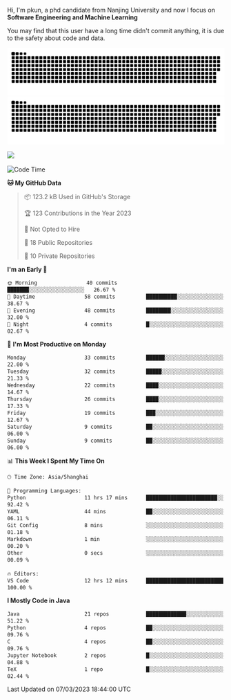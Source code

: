 Hi, I'm pkun, a phd candidate from Nanjing University and now I focus on **Software Engineering and Machine Learning**

You may find that this user have a long time didn't commit anything, it is due to the safety about code and data.

![GitHub Snake Light](https://github.com/pppppkun/pppppkun/blob/output/github-snake.svg#gh-light-mode-only)
![GitHub Snake dark](https://github.com/pppppkun/pppppkun/blob/output/github-snake-dark.svg#gh-dark-mode-only)

![](https://komarev.com/ghpvc/?username=pppppkun)
<!--START_SECTION:waka-->
![Code Time](http://img.shields.io/badge/Code%20Time-1%2C613%20hrs%2018%20mins-blue)

**🐱 My GitHub Data** 

> 📦 123.2 kB Used in GitHub's Storage 
 > 
> 🏆 123 Contributions in the Year 2023
 > 
> 🚫 Not Opted to Hire
 > 
> 📜 18 Public Repositories 
 > 
> 🔑 10 Private Repositories 
 > 
**I'm an Early 🐤** 

```text
🌞 Morning                40 commits          ███████░░░░░░░░░░░░░░░░░░   26.67 % 
🌆 Daytime                58 commits          ██████████░░░░░░░░░░░░░░░   38.67 % 
🌃 Evening                48 commits          ████████░░░░░░░░░░░░░░░░░   32.00 % 
🌙 Night                  4 commits           █░░░░░░░░░░░░░░░░░░░░░░░░   02.67 % 
```
📅 **I'm Most Productive on Monday** 

```text
Monday                   33 commits          ██████░░░░░░░░░░░░░░░░░░░   22.00 % 
Tuesday                  32 commits          █████░░░░░░░░░░░░░░░░░░░░   21.33 % 
Wednesday                22 commits          ████░░░░░░░░░░░░░░░░░░░░░   14.67 % 
Thursday                 26 commits          ████░░░░░░░░░░░░░░░░░░░░░   17.33 % 
Friday                   19 commits          ███░░░░░░░░░░░░░░░░░░░░░░   12.67 % 
Saturday                 9 commits           ██░░░░░░░░░░░░░░░░░░░░░░░   06.00 % 
Sunday                   9 commits           ██░░░░░░░░░░░░░░░░░░░░░░░   06.00 % 
```


📊 **This Week I Spent My Time On** 

```text
🕑︎ Time Zone: Asia/Shanghai

💬 Programming Languages: 
Python                   11 hrs 17 mins      ███████████████████████░░   92.42 % 
YAML                     44 mins             ██░░░░░░░░░░░░░░░░░░░░░░░   06.11 % 
Git Config               8 mins              ░░░░░░░░░░░░░░░░░░░░░░░░░   01.18 % 
Markdown                 1 min               ░░░░░░░░░░░░░░░░░░░░░░░░░   00.20 % 
Other                    0 secs              ░░░░░░░░░░░░░░░░░░░░░░░░░   00.09 % 

🔥 Editors: 
VS Code                  12 hrs 12 mins      █████████████████████████   100.00 % 
```

**I Mostly Code in Java** 

```text
Java                     21 repos            █████████████░░░░░░░░░░░░   51.22 % 
Python                   4 repos             ██░░░░░░░░░░░░░░░░░░░░░░░   09.76 % 
C                        4 repos             ██░░░░░░░░░░░░░░░░░░░░░░░   09.76 % 
Jupyter Notebook         2 repos             █░░░░░░░░░░░░░░░░░░░░░░░░   04.88 % 
TeX                      1 repo              █░░░░░░░░░░░░░░░░░░░░░░░░   02.44 % 
```




 Last Updated on 07/03/2023 18:44:00 UTC
<!--END_SECTION:waka-->
